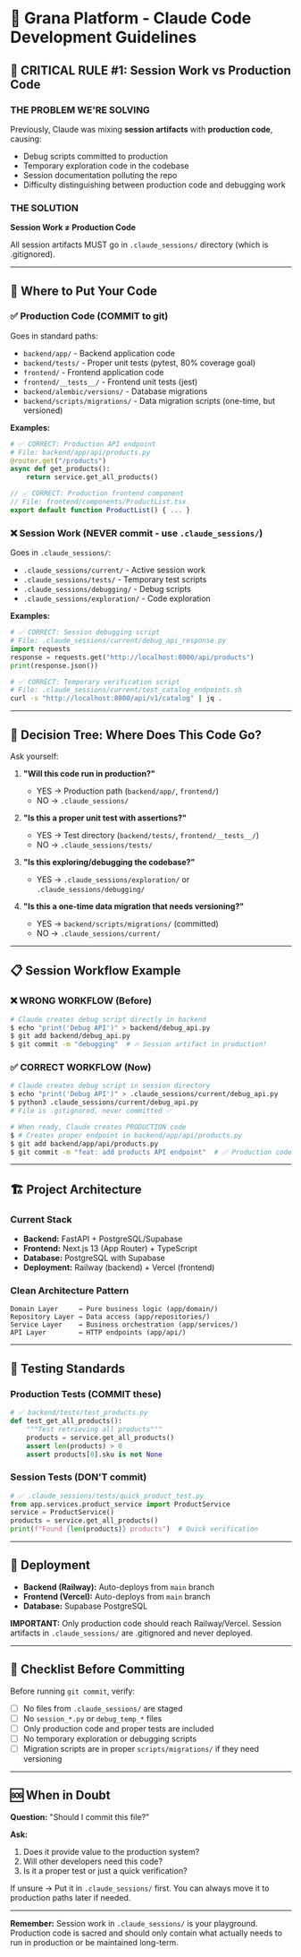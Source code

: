 # 🍃 Grana Platform - Claude Code Development Guidelines

## 🚨 **CRITICAL RULE #1: Session Work vs Production Code**

### **THE PROBLEM WE'RE SOLVING**

Previously, Claude was mixing **session artifacts** with **production code**, causing:
- Debug scripts committed to production
- Temporary exploration code in the codebase
- Session documentation polluting the repo
- Difficulty distinguishing between production code and debugging work

### **THE SOLUTION**

**Session Work ≠ Production Code**

All session artifacts MUST go in `.claude_sessions/` directory (which is .gitignored).

---

## 📂 **Where to Put Your Code**

### ✅ **Production Code** (COMMIT to git)

Goes in standard paths:
- `backend/app/` - Backend application code
- `backend/tests/` - Proper unit tests (pytest, 80% coverage goal)
- `frontend/` - Frontend application code
- `frontend/__tests__/` - Frontend unit tests (jest)
- `backend/alembic/versions/` - Database migrations
- `backend/scripts/migrations/` - Data migration scripts (one-time, but versioned)

**Examples:**
```python
# ✅ CORRECT: Production API endpoint
# File: backend/app/api/products.py
@router.get("/products")
async def get_products():
    return service.get_all_products()
```

```typescript
// ✅ CORRECT: Production frontend component
// File: frontend/components/ProductList.tsx
export default function ProductList() { ... }
```

### ❌ **Session Work** (NEVER commit - use `.claude_sessions/`)

Goes in `.claude_sessions/`:
- `.claude_sessions/current/` - Active session work
- `.claude_sessions/tests/` - Temporary test scripts
- `.claude_sessions/debugging/` - Debug scripts
- `.claude_sessions/exploration/` - Code exploration

**Examples:**
```python
# ✅ CORRECT: Session debugging script
# File: .claude_sessions/current/debug_api_response.py
import requests
response = requests.get("http://localhost:8000/api/products")
print(response.json())
```

```bash
# ✅ CORRECT: Temporary verification script
# File: .claude_sessions/current/test_catalog_endpoints.sh
curl -s "http://localhost:8000/api/v1/catalog" | jq .
```

---

## 🤔 **Decision Tree: Where Does This Code Go?**

Ask yourself:

1. **"Will this code run in production?"**
   - YES → Production path (`backend/app/`, `frontend/`)
   - NO → `.claude_sessions/`

2. **"Is this a proper unit test with assertions?"**
   - YES → Test directory (`backend/tests/`, `frontend/__tests__/`)
   - NO → `.claude_sessions/tests/`

3. **"Is this exploring/debugging the codebase?"**
   - YES → `.claude_sessions/exploration/` or `.claude_sessions/debugging/`

4. **"Is this a one-time data migration that needs versioning?"**
   - YES → `backend/scripts/migrations/` (committed)
   - NO → `.claude_sessions/current/`

---

## 📋 **Session Workflow Example**

### ❌ **WRONG WORKFLOW (Before)**
```bash
# Claude creates debug script directly in backend
$ echo "print('Debug API')" > backend/debug_api.py
$ git add backend/debug_api.py
$ git commit -m "debugging"  # 🔥 Session artifact in production!
```

### ✅ **CORRECT WORKFLOW (Now)**
```bash
# Claude creates debug script in session directory
$ echo "print('Debug API')" > .claude_sessions/current/debug_api.py
$ python3 .claude_sessions/current/debug_api.py
# File is .gitignored, never committed ✅

# When ready, Claude creates PRODUCTION code
$ # Creates proper endpoint in backend/app/api/products.py
$ git add backend/app/api/products.py
$ git commit -m "feat: add products API endpoint"  # ✅ Production code!
```

---

## 🏗️ **Project Architecture**

### Current Stack
- **Backend:** FastAPI + PostgreSQL/Supabase
- **Frontend:** Next.js 13 (App Router) + TypeScript
- **Database:** PostgreSQL with Supabase
- **Deployment:** Railway (backend) + Vercel (frontend)

### Clean Architecture Pattern
```
Domain Layer     → Pure business logic (app/domain/)
Repository Layer → Data access (app/repositories/)
Service Layer    → Business orchestration (app/services/)
API Layer        → HTTP endpoints (app/api/)
```

---

## 🧪 **Testing Standards**

### Production Tests (COMMIT these)
```python
# ✅ backend/tests/test_products.py
def test_get_all_products():
    """Test retrieving all products"""
    products = service.get_all_products()
    assert len(products) > 0
    assert products[0].sku is not None
```

### Session Tests (DON'T commit)
```python
# ✅ .claude_sessions/tests/quick_product_test.py
from app.services.product_service import ProductService
service = ProductService()
products = service.get_all_products()
print(f"Found {len(products)} products")  # Quick verification
```

---

## 🚀 **Deployment**

- **Backend (Railway):** Auto-deploys from `main` branch
- **Frontend (Vercel):** Auto-deploys from `main` branch
- **Database:** Supabase PostgreSQL

**IMPORTANT:** Only production code should reach Railway/Vercel. Session artifacts in `.claude_sessions/` are .gitignored and never deployed.

---

## 📝 **Checklist Before Committing**

Before running `git commit`, verify:

- [ ] No files from `.claude_sessions/` are staged
- [ ] No `session_*.py` or `debug_temp_*` files
- [ ] Only production code and proper tests are included
- [ ] No temporary exploration or debugging scripts
- [ ] Migration scripts are in proper `scripts/migrations/` if they need versioning

---

## 🆘 **When in Doubt**

**Question:** "Should I commit this file?"

**Ask:**
1. Does it provide value to the production system?
2. Will other developers need this code?
3. Is it a proper test or just a quick verification?

If unsure → Put it in `.claude_sessions/` first. You can always move it to production paths later if needed.

---

**Remember:** Session work in `.claude_sessions/` is your playground. Production code is sacred and should only contain what actually needs to run in production or be maintained long-term.
